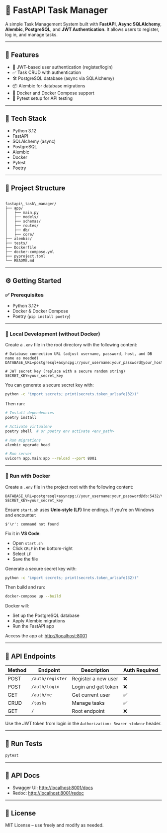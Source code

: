 # 📝 FastAPI Task Manager

A simple Task Management System built with **FastAPI**, **Async SQLAlchemy**, **Alembic**, **PostgreSQL**, and **JWT Authentication**. It allows users to register, log in, and manage tasks.

---

## 🚀 Features

- 🔐 JWT-based user authentication (register/login)
- ✅ Task CRUD with authentication
- 🛠️ PostgreSQL database (async via SQLAlchemy)
- 📦 Alembic for database migrations
- 🐳 Docker and Docker Compose support
- 🧪 Pytest setup for API testing

---

## 🧱 Tech Stack

- Python 3.12
- FastAPI
- SQLAlchemy (async)
- PostgreSQL
- Alembic
- Docker
- Pytest
- Poetry

---

## 📂 Project Structure

```

fastapi\_task\_manager/
├── app/
│   ├── main.py
│   ├── models/
│   ├── schemas/
│   ├── routes/
│   ├── db/
│   ├── core/
├── alembic/
├── tests/
├── Dockerfile
├── docker-compose.yml
├── pyproject.toml
└── README.md

````

---

## ⚙️ Getting Started

### ✅ Prerequisites

- Python 3.12+
- Docker & Docker Compose
- Poetry (`pip install poetry`)

---

### 🧪 Local Development (without Docker)

Create a `.env` file in the root directory with the following content:

```env
# Database connection URL (adjust username, password, host, and DB name as needed)
DATABASE_URL=postgresql+asyncpg://your_username:your_password@your_host:5432/your_database

# JWT secret key (replace with a secure random string)
SECRET_KEY=your_secret_key
````

You can generate a secure secret key with:

```bash
python -c "import secrets; print(secrets.token_urlsafe(32))"
```

Then run:

```bash
# Install dependencies
poetry install

# Activate virtualenv
poetry shell  # or poetry env activate <env_path>

# Run migrations
alembic upgrade head

# Run server
uvicorn app.main:app --reload --port 8001
```

---

### 🐳 Run with Docker

Create a `.env` file in the project root with the following content:

```env
DATABASE_URL=postgresql+asyncpg://your_username:your_password@db:5432/task_db
SECRET_KEY=your_secret_key
```

Ensure `start.sh` uses **Unix-style (LF)** line endings. If you're on Windows and encounter:

```
$'\r': command not found
```

Fix it in **VS Code**:

* Open `start.sh`
* Click `CRLF` in the bottom-right
* Select `LF`
* Save the file

Generate a secure secret key with:

```bash
python -c "import secrets; print(secrets.token_urlsafe(32))"
```

Then build and run:

```bash
docker-compose up --build
```

Docker will:

* Set up the PostgreSQL database
* Apply Alembic migrations
* Run the FastAPI app

Access the app at: [http://localhost:8001](http://localhost:8001)

---

## 🔐 API Endpoints

| Method | Endpoint         | Description         | Auth Required |
| ------ | ---------------- | ------------------- | ------------- |
| POST   | `/auth/register` | Register a new user | ❌             |
| POST   | `/auth/login`    | Login and get token | ❌             |
| GET    | `/auth/me`       | Get current user    | ✅             |
| CRUD   | `/tasks`         | Manage tasks        | ✅             |
| GET    | `/`              | Root endpoint       | ❌             |

Use the JWT token from login in the `Authorization: Bearer <token>` header.

---

## 🧪 Run Tests

```bash
pytest
```

---

## 📘 API Docs

* Swagger UI: [http://localhost:8001/docs](http://localhost:8001/docs)
* Redoc: [http://localhost:8001/redoc](http://localhost:8001/redoc)

---

## 📄 License

MIT License – use freely and modify as needed.